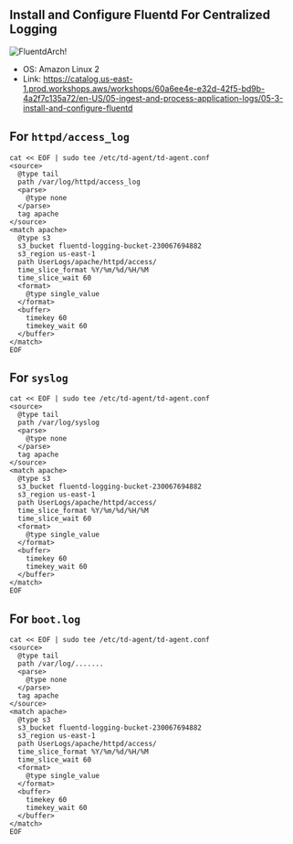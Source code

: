 ## Install and Configure Fluentd For Centralized Logging

![FluentdArch!](https://raw.githubusercontent.com/awanmbandi/realworld-cicd-pipeline-project/zdocs/images/fluentd-arch.png) 

- OS: Amazon Linux 2
- Link: https://catalog.us-east-1.prod.workshops.aws/workshops/60a6ee4e-e32d-42f5-bd9b-4a2f7c135a72/en-US/05-ingest-and-process-application-logs/05-3-install-and-configure-fluentd

## For `httpd/access_log`
```
cat << EOF | sudo tee /etc/td-agent/td-agent.conf
<source>
  @type tail
  path /var/log/httpd/access_log
  <parse>
    @type none
  </parse>
  tag apache
</source>
<match apache>
  @type s3
  s3_bucket fluentd-logging-bucket-230067694882
  s3_region us-east-1
  path UserLogs/apache/httpd/access/
  time_slice_format %Y/%m/%d/%H/%M
  time_slice_wait 60
  <format>
    @type single_value
  </format>
  <buffer>
    timekey 60
    timekey_wait 60
  </buffer>
</match>
EOF
```

## For `syslog`
```
cat << EOF | sudo tee /etc/td-agent/td-agent.conf
<source>
  @type tail
  path /var/log/syslog
  <parse>
    @type none
  </parse>
  tag apache
</source>
<match apache>
  @type s3
  s3_bucket fluentd-logging-bucket-230067694882
  s3_region us-east-1
  path UserLogs/apache/httpd/access/
  time_slice_format %Y/%m/%d/%H/%M
  time_slice_wait 60
  <format>
    @type single_value
  </format>
  <buffer>
    timekey 60
    timekey_wait 60
  </buffer>
</match>
EOF
```

## For `boot.log`
```
cat << EOF | sudo tee /etc/td-agent/td-agent.conf
<source>
  @type tail
  path /var/log/.......
  <parse>
    @type none
  </parse>
  tag apache
</source>
<match apache>
  @type s3
  s3_bucket fluentd-logging-bucket-230067694882
  s3_region us-east-1
  path UserLogs/apache/httpd/access/
  time_slice_format %Y/%m/%d/%H/%M
  time_slice_wait 60
  <format>
    @type single_value
  </format>
  <buffer>
    timekey 60
    timekey_wait 60
  </buffer>
</match>
EOF
```
